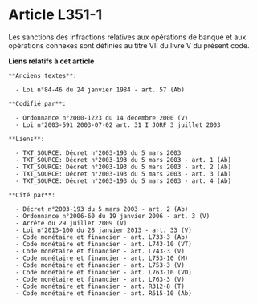 # Article L351-1

Les sanctions des infractions relatives aux opérations de banque et aux opérations connexes sont définies au titre VII du
livre V du présent code.

**Liens relatifs à cet article**

	**Anciens textes**:

	  - Loi n°84-46 du 24 janvier 1984 - art. 57 (Ab)

	**Codifié par**:

	  - Ordonnance n°2000-1223 du 14 décembre 2000 (V)
	  - Loi n°2003-591 2003-07-02 art. 31 I JORF 3 juillet 2003

	**Liens**:

	  - TXT_SOURCE: Décret n°2003-193 du 5 mars 2003
	  - TXT_SOURCE: Décret n°2003-193 du 5 mars 2003 - art. 1 (Ab)
	  - TXT_SOURCE: Décret n°2003-193 du 5 mars 2003 - art. 2 (Ab)
	  - TXT_SOURCE: Décret n°2003-193 du 5 mars 2003 - art. 3 (Ab)
	  - TXT_SOURCE: Décret n°2003-193 du 5 mars 2003 - art. 4 (Ab)

	**Cité par**:

	  - Décret n°2003-193 du 5 mars 2003 - art. 2 (Ab)
	  - Ordonnance n°2006-60 du 19 janvier 2006 - art. 3 (V)
	  - Arrêté du 29 juillet 2009 (V)
	  - Loi n°2013-100 du 28 janvier 2013 - art. 33 (V)
	  - Code monétaire et financier - art. L733-3 (Ab)
	  - Code monétaire et financier - art. L743-10 (VT)
	  - Code monétaire et financier - art. L743-3 (V)
	  - Code monétaire et financier - art. L753-10 (M)
	  - Code monétaire et financier - art. L753-3 (V)
	  - Code monétaire et financier - art. L763-10 (VD)
	  - Code monétaire et financier - art. L763-3 (V)
	  - Code monétaire et financier - art. R312-8 (T)
	  - Code monétaire et financier - art. R615-10 (Ab)
